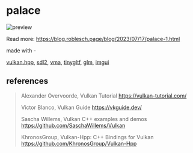 # palace

![preview](https://blog.roblesch.page/assets/images/palace/preview.jpg)

Read more: https://blog.roblesch.page/blog/2023/07/17/palace-1.html

made with -

[vulkan.hpp](https://github.com/KhronosGroup/Vulkan-Hpp), [sdl2](https://github.com/libsdl-org/SDL), [vma](https://github.com/GPUOpen-LibrariesAndSDKs/VulkanMemoryAllocator), [tinygltf](https://github.com/syoyo/tinygltf), [glm](https://github.com/g-truc/glm), [imgui](https://github.com/ocornut/imgui)

## references

> Alexander Overvoorde, Vulkan Tutorial https://vulkan-tutorial.com/
> 
> Victor Blanco, Vulkan Guide https://vkguide.dev/
> 
> Sascha Willems, Vulkan C++ examples and demos https://github.com/SaschaWillems/Vulkan
> 
> KhronosGroup, Vulkan-Hpp: C++ Bindings for Vulkan https://github.com/KhronosGroup/Vulkan-Hpp
